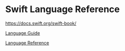 # Swift Language Reference

<https://docs.swift.org/swift-book/>

[Language Guide](https://docs.swift.org/swift-book/LanguageGuide/TheBasics.html)

[Language Reference](https://docs.swift.org/swift-book/ReferenceManual/AboutTheLanguageReference.html)
